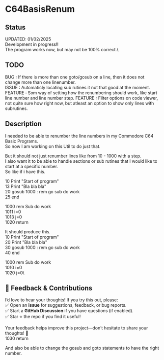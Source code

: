 # C64BasisRenum

## Status
UPDATED: 01/02/2025\
Development in progress!!\
The program works now, but may not be 100% correct.\

## TODO
BUG     : If there is more than one goto/gosub on a line, then it does not change more than one linenumber.\
ISSUE   : Automaticly locating sub rutines it not that good at the moment.\
FEATURE : Som way of setting how the renumbering should work, like start line number and line number step.
FEATURE : Filter options on code viewer, not quite sure how right now, but atleast an option to show only lines with subrutines.


## Description
I needed to be able to renumber the line numbers in my Commodore C64 Basic Programs.\
So now I am working on this Util to do just that.

But it should not just renumber lines like from 10 - 1000 with a step.\
I also want it to be able to handle sections or sub rutines that I would like to start at a specific number.\
So like if i have this.

10 Print "Start of program"\
13 Print "Bla bla bla"\
20 gosub 1000 : rem go sub do work\
25 end

1000 rem Sub do work\
1011 i=0\
1013 j=0\
1020 return

It should produce this.\
10 Print "Start of program"\
20 Print "Bla bla bla"\
30 gosub 1000 : rem go sub do work\
40 end

1000 rem Sub do work\
1010 i=0\
1020 j=0\

## 💬 Feedback & Contributions  
I’d love to hear your thoughts! If you try this out, please:  
✅ Open an **issue** for suggestions, feedback, or bug reports.  
✅ Start a **GitHub Discussion** if you have questions (if enabled).  
✅ Star ⭐ the repo if you find it useful!  

Your feedback helps improve this project—don’t hesitate to share your thoughts! 🚀  
1030 return

And also be able to change the gosub and goto statements to have the right number.

